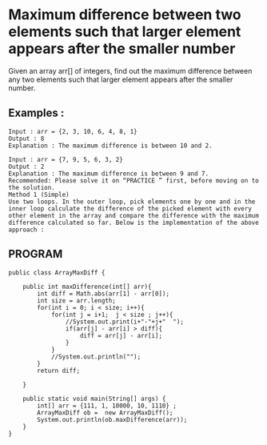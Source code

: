 # Maximum difference between two elements such that larger element appears after the smaller number
Given an array arr[] of integers, find out the maximum difference between any two elements such that larger element appears after the smaller number.
## Examples :
```
Input : arr = {2, 3, 10, 6, 4, 8, 1}
Output : 8
Explanation : The maximum difference is between 10 and 2.

Input : arr = {7, 9, 5, 6, 3, 2}
Output : 2
Explanation : The maximum difference is between 9 and 7.
Recommended: Please solve it on “PRACTICE ” first, before moving on to the solution.
Method 1 (Simple)
Use two loops. In the outer loop, pick elements one by one and in the inner loop calculate the difference of the picked element with every other element in the array and compare the difference with the maximum difference calculated so far. Below is the implementation of the above approach :
```
## PROGRAM

```
public class ArrayMaxDiff {

	public int maxDifference(int[] arr){
		int diff = Math.abs(arr[1] - arr[0]);
		int size = arr.length;
		for(int i = 0; i < size; i++){
			for(int j = i+1;  j < size ; j++){
				//System.out.print(i+"-"+j+"  ");
				if(arr[j] - arr[i] > diff){
					diff = arr[j] - arr[i];
				}
			}
			//System.out.println("");
		}
		return diff;
		
	}
	
	public static void main(String[] args) {
		int[] arr = {111, 1, 10000, 10, 1110} ;
		ArrayMaxDiff ob =  new ArrayMaxDiff();
		System.out.println(ob.maxDifference(arr));
	}
}


```
